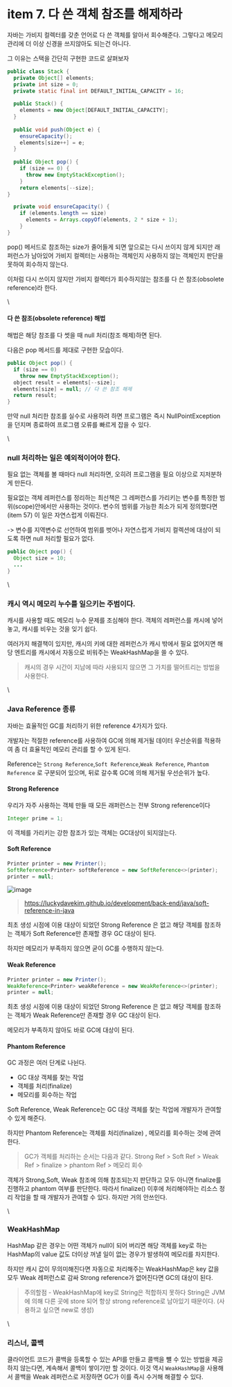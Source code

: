 # item 7. 다 쓴 객체 참조를 해제하라

자바는 가비지 컬렉터를 갖춘 언어로 다 쓴 객체를 알아서 회수해준다. 그렇다고 메모리 관리에 더 이상 신경을 쓰지않아도 되는건 아니다.

그 이유는 스택을 간단히 구현한 코드로 살펴보자

```java
public class Stack {
  private Object[] elements;
  private int size = 0;
  private static final int DEFAULT_INITIAL_CAPACITY = 16;
  
  public Stack() {
    elements = new Object[DEFAULT_INITIAL_CAPACITY];
  }
  
  public void push(Object e) {
    ensureCapacity();
    elements[size++] = e;
  }
	
  public Object pop() {
    if (size == 0) {
      throw new EmptyStackException();
    }
    return elements[--size];
}

  private void ensureCapacity() {
    if (elements.length == size)
      elements = Arrays.copyOf(elements, 2 * size + 1);
    }
}
```

pop() 메서드로 참조하는 size가 줄어들게 되면 앞으로는 다시 쓰이지 않게 되지만 래퍼런스가 남아있어 가비지 컬렉터는 사용하는 객체인지 사용하지 않는 객체인지 판단을 못하여 회수하지 않는다.

이처럼 다시 쓰이지 않지만 가비지 컬렉터가 회수하지않는 참조를 다 쓴 참조(obsolete reference)라 한다.

\


#### 다 쓴 참조(obsolete reference) 해법

해법은 해당 참조를 다 썻을 때 null 처리(참조 해제)하면 된다.

다음은 pop 메서드를 제대로 구현한 모습이다.

```java
public Object pop() {
  if (size == 0) 
    throw new EmptyStackException();
  object result = elements[--size];
  elements[size] = null; // 다 쓴 참조 해제
  return result;
}
```

만약 null 처리한 참조를 실수로 사용하려 하면 프로그램은 즉시 NullPointException을 던지며 종료하여 프로그램 오류를 빠르게 잡을 수 있다.

\


### null 처리하는 일은 예외적이어야 한다.

필요 없는 객체를 볼 때마다 null 처리하면, 오히려 프로그램을 필요 이상으로 지저분하게 만든다.

필요없는 객체 레퍼런스를 정리하는 최선책은 그 레퍼런스를 가리키는 변수를 특정한 범위(scope)안에서만 사용하는 것이다. 변수의 범위를 가능한 최소가 되게 정의했다면(item 57) 이 일은 자연스럽게 이뤄진다.

\-> 변수를 지역변수로 선언하여 범위를 벗어나 자연스럽게 가비지 컬렉션에 대상이 되도록 하면 null 처리할 필요가 없다.

```java
public Object pop() {
  Object size = 10;
  ...
}
```

\


### 캐시 역시 메모리 누수를 일으키는 주범이다.

캐시를 사용할 때도 메모리 누수 문제를 조심해야 한다. 객체의 레퍼런스를 캐시에 넣어 놓고, 캐시를 비우는 것을 잊기 쉽다.

여러가지 해결책이 있지만, 캐시의 키에 대한 레퍼런스가 캐시 밖에서 필요 없어지면 해당 엔트리를 캐시에서 자동으로 비워주는 WeakHashMap을 쓸 수 있다.

> 캐시의 경우 시간이 지남에 따라 사용되지 않으면 그 가치를 떨어트리는 방법을 사용한다.

\


### Java Reference 종류

자바는 효율적인 GC를 처리하기 위한 reference 4가지가 있다.

개발자는 적절한 reference를 사용하여 GC에 의해 제거될 데이터 우선순위를 적용하여 좀 더 효율적인 메모리 관리를 할 수 있게 된다.

Reference는 `Strong Reference`,`Soft Reference`,`Weak Reference`, `Phantom Reference` 로 구분되어 있으며, 뒤로 갈수록 GC에 의해 제거될 우선순위가 높다.

#### Strong Reference

우리가 자주 사용하는 객체 만들 때 모든 래퍼런스는 전부 Strong reference이다

```java
Integer prime = 1;
```

이 객체를 가리키는 강한 참조가 있는 객체는 GC대상이 되지않는다.

#### Soft Reference

```java
Printer printer = new Printer();
SoftReference<Printer> softReference = new SoftReference<>(printer); 
printer = null;
```

![image](https://user-images.githubusercontent.com/70622731/180609164-fc7ed36f-aa9b-40e9-b7ab-0e22f878aefb.png)

> https://luckydavekim.github.io/development/back-end/java/soft-reference-in-java

최초 생성 시점에 이용 대상이 되었던 Strong Reference 은 없고 해당 객체를 참조하는 객체가 Soft Reference만 존재할 경우 GC 대상이 된다.

하지만 메모리가 부족하지 않으면 굳이 GC를 수행하지 않는다.

#### Weak Reference

```java
Printer printer = new Printer(); 
WeakReference<Printer> weakReference = new WeakReference<>(printer); 
printer = null;
```

최초 생성 시점에 이용 대상이 되었던 Strong Reference 은 없고 해당 객체를 참조하는 객체가 Weak Reference만 존재할 경우 GC 대상이 된다.

메모리가 부족하지 않아도 바로 GC에 대상이 된다.

#### Phantom Reference

GC 과정은 여러 단계로 나뉜다.

* GC 대상 객체를 찾는 작업
* 객체를 처리(finalize)
* 메모리를 회수하는 작업

Soft Reference, Weak Reference는 GC 대상 객체를 찾는 작업에 개발자가 관여할 수 있게 해준다.

하지만 Phantom Reference는 객체를 처리(finalize) , 메모리를 회수하는 것에 관여한다.

> GC가 객체를 처리하는 순서는 다음과 같다. Strong Ref > Soft Ref > Weak Ref > finalize > phantom Ref > 메모리 회수

객체가 Strong,Soft, Weak 참조에 의해 참조되는지 판단하고 모두 아니면 finalize를 진행하고 phantom 여부를 판단한다. 따라서 finalize() 이후에 처리해야하는 리소스 정리 작업을 할 때 개발자가 관여할 수 있다. 하지만 거의 안쓰인다.

\


### WeakHashMap

HashMap 같은 경우는 어떤 객체가 null이 되어 버리면 해당 객체를 key로 하는 HashMap의 value 값도 더이상 꺼낼 일이 없는 경우가 발생하여 메모리를 차지한다.

하지만 캐시 값이 무의미해진다면 자동으로 처리해주는 WeakHashMap은 key 값을 모두 Weak 레퍼런스로 감싸 Strong reference가 없어진다면 GC의 대상이 된다.

> 주의할점 - WeakHashMap에 key로 String은 적합하지 못하다 String은 JVM에 의해 다른 곳에 store 되어 항상 strong reference로 남아있기 때문이다. (사용하고 싶으면 new로 생성)

\


### 리스너, 콜백

클라이언트 코드가 콜백을 등록할 수 있는 API를 만들고 콜백을 뺼 수 있는 방법을 제공하지 않는다면, 계속해서 콜백이 쌓이기만 할 것이다. 이것 역시 `WeakHashMap`을 사용해서 콜백을 Weak 레퍼런스로 저장하면 GC가 이를 즉시 수거해 해결할 수 있다.
